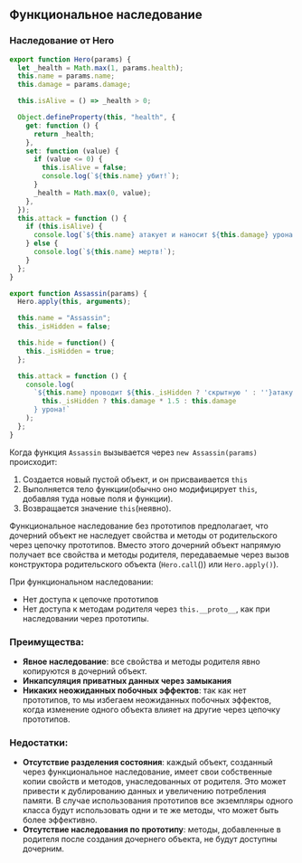 ## Функциональное наследование

### Наследование от Hero

```js
export function Hero(params) {
  let _health = Math.max(1, params.health);
  this.name = params.name;
  this.damage = params.damage;

  this.isAlive = () => _health > 0;

  Object.defineProperty(this, "health", {
    get: function () {
      return _health;
    },
    set: function (value) {
      if (value <= 0) {
        this.isAlive = false;
        console.log(`${this.name} убит!`);
      }
      _health = Math.max(0, value);
    },
  });
  this.attack = function () {
    if (this.isAlive) {
      console.log(`${this.name} атакует и наносит ${this.damage} урона!`);
    } else {
      console.log(`${this.name} мертв!`);
    }
  };
}

export function Assassin(params) {
  Hero.apply(this, arguments);

  this.name = "Assassin";
  this._isHidden = false;

  this.hide = function() {
    this._isHidden = true;
  };

  this.attack = function () {
    console.log(
      `${this.name} проводит ${this._isHidden ? 'скрытную ' : ''}атаку и наносит ${
        this._isHidden ? this.damage * 1.5 : this.damage
      } урона!`
    );
  };
}

```

Когда функция `Assassin` вызывается через `new Assassin(params)` происходит:
1. Создается новый пустой объект, и он присваивается `this`
2. Выполняется тело функции(обычно оно модифицирует `this`, добавляя туда новые поля и функции).
3. Возвращается значение `this`(неявно).

Функциональное наследование без прототипов предполагает, что дочерний объект не наследует свойства и методы от родительского через цепочку прототипов. Вместо этого дочерний объект напрямую получает все свойства и методы родителя, передаваемые через вызов конструктора родительского объекта (`Hero.call`()) или `Hero.apply()`).

При функциональном наследовании:
- Нет доступа к цепочке прототипов
- Нет доступа к методам родителя через `this.__proto__`, как при наследовании через прототипы.

### Преимущества:
- **Явное наследование**: все свойства и методы родителя явно копируются в дочерний объект.
- **Инкапсуляция приватных данных через замыкания**
- **Никаких неожиданных побочных эффектов**: так как нет прототипов, то мы избегаем неожиданных побочных эффектов, когда изменение одного объекта влияет на другие через цепочку прототипов.

### Недостатки:
- **Отсутствие разделения состояния**: каждый объект, созданный через функциональное наследование, имеет свои собственные копии свойств и методов, унаследованных от родителя. Это может привести к дублированию данных и увеличению потребления памяти. В случае использования прототипов все экземпляры одного класса будут использовать одни и те же методы, что может быть более эффективно.
- **Отсутствие наследования по прототипу**: методы, добавленные в родителя после создания дочернего объекта, не будут доступны дочерним.